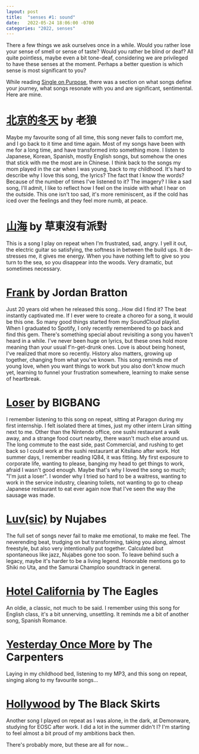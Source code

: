 ```yaml
---
layout: post
title:  "senses #1: sound"
date:   2022-05-24 18:06:00 -0700
categories: "2022, senses"
---
```


There a few things we ask ourselves once in a while. Would you rather lose your sense of smell or sense of taste? Would you rather be blind or deaf? All quite pointless, maybe even a bit tone-deaf, considering we are privileged to have these senses at the moment. Perhaps a better question is which sense is most significant to you?

While reading [Single on Purpose](https://www.goodreads.com/en/book/show/50209350), there was a section on what songs define your journey, what songs resonate with you and are significant, sentimental. Here are mine.

# [北京的冬天](https://open.spotify.com/track/3rcKoEhbFSD4x1pclOA0am?si=d900ebe8e53349f5) by 老狼
Maybe my favourite song of all time, this song never fails to comfort me, and I go back to it time and time again. Most of my songs have  been with me for a long time, and have transformed into something more. I listen to Japanese, Korean, Spanish, mostly English songs, but somehow the ones that stick with me the most are in Chinese. I think back to the songs my mom played in the car when I was young, back to my childhood. It's hard to describe why I love this song, the lyrics? The fact that I know the words? Because of the number of times I've listened to it? The imagery? I like a sad song, I'll admit, I like to reflect how I feel on the inside with what I hear on the outside. This one isn't too sad, it's more reminiscent, as if the cold has iced over the feelings and they feel more numb, at peace.

# [山海](https://open.spotify.com/track/34dK493M256BU2UFA9XJ06?si=09ea2067bc7a4d4d) by 草東沒有派對
This is a song I play on repeat when I'm frustrated, sad, angry. I yell it out, the electric guitar so satisfying, the softness in between the build ups. It de-stresses me, it gives me energy. When you have nothing left to give so you turn to the sea, so you disappear into the woods. Very dramatic, but sometimes necessary. 

# [Frank](https://open.spotify.com/track/6naWya7v9mwH3qxBotSUWC?si=d8f4eb55a54b46cc) by Jordan Bratton
Just 20 years old when he released this song...How did I find it? The beat instantly captivated me. If I ever were to create a choreo for a song, it would be this one. So many good things started from my SoundCloud playlist. When I graduated to Spotify, I only recently remembered to go back and find this gem. There's something special about revisiting a song you haven't heard in a while. I've never been huge on lyrics, but these ones hold more meaning than your usual f'n-get-drunk ones. Love is about being honest, I've realized that more so recently. History also matters, growing up together, changing from what you've known. This song reminds me of young love, when you want things to work but you also don't know much yet, learning to funnel your frustration somewhere, learning to make sense of heartbreak.


# [Loser](https://open.spotify.com/track/2vzn8usBcuNL93DnTjEK0z?si=30240045ffd0440f) by BIGBANG
I remember listening to this song on repeat, sitting at Paragon during my first internship. I felt isolated there at times, just my other intern Liran sitting next to me. Other than the Nintendo office, one sushi restaurant a walk away, and a strange food court nearby, there wasn't much else around us. The long commute to the east side, past Commercial, and rushing to get back so I could work at the sushi restaurant at Kitsilano after work. Hot summer days, I remember reading IQ84, it was fitting. My first exposure to corporate life, wanting to please, banging my head to get things to work, afraid I wasn't good enough. Maybe that's why I loved the song so much; "I'm just a loser". I wonder why I tried so hard to be a waitress, wanting to work in the service industry, cleaning toilets, not wanting to go to cheap Japanese restaurant to eat ever again now that I've seen the way the sausage was made.

# [Luv(sic)](https://open.spotify.com/playlist/4Ii9xUwJxNVFI3FV4yCmTm?si=0839b91bd0644a4c) by Nujabes
The full set of songs never fail to make me emotional, to make me feel. The neverending beat, trudging on but transforming, taking you along, almost freestyle, but also very intentionally put together. Calculated but spontaneous like jazz, Nujabes gone too soon. To leave behind such a legacy, maybe it's harder to be a living legend. Honorable mentions go to Shiki no Uta, and the Samurai Champloo soundtrack in general.

# [Hotel California](https://open.spotify.com/track/40riOy7x9W7GXjyGp4pjAv?si=a0e2aa77cf6d49c2) by The Eagles
An oldie, a classic, not much to be said. I remember using this song for English class, it's a bit unnerving, unsettling. It reminds me a bit of another song, Spanish Romance.

# [Yesterday Once More](https://open.spotify.com/track/3wM6RTAnF7IQpMFd7b9ZcL?si=e74c7fdeb1364373) by The Carpenters
Laying in my childhood bed, listening to my MP3, and this song on repeat, singing along to my favourite songs...

# [Hollywood](https://open.spotify.com/track/3XPD2voMhtskeDqtClsbaU?si=e6d7bb93d5264c07) by The Black Skirts
Another song I played on repeat as I was alone, in the dark, at Demonware, studying for EOSC after work. I did a lot in the summer didn't I? I'm starting to feel almost a bit proud of my ambitions back then. 

There's probably more, but these are all for now...